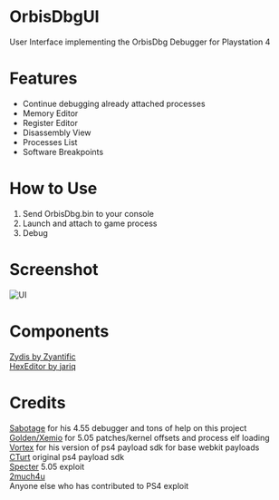 # OrbisDbgUI
User Interface implementing the OrbisDbg Debugger for Playstation 4

# Features
- Continue debugging already attached processes
- Memory Editor
- Register Editor
- Disassembly View
- Processes List
- Software Breakpoints

# How to Use
1. Send OrbisDbg.bin to your console
2. Launch and attach to game process
3. Debug

# Screenshot
![UI](https://i.imgur.com/jrmmfqB.png)

# Components
[Zydis by Zyantific](https://github.com/zyantific/zydis)<br>
[HexEditor by jariq](https://github.com/Pkcs11Admin/Be.HexEditor)

# Credits
[Sabotage](https://github.com/egatobaS) for his 4.55 debugger and tons of help on this project<br>
[Golden/Xemio](https://github.com/xemio) for 5.05 patches/kernel offsets and process elf loading<br>
[Vortex](https://github.com/xvortex) for his version of ps4 payload sdk for base webkit payloads<br>
[CTurt](https://github.com/CTurt) original ps4 payload sdk<br>
[Specter](https://github.com/Cryptogenic) 5.05 exploit<br>
[2much4u](https://github.com/2much4u)<br>
Anyone else who has contributed to PS4 exploit<br>
